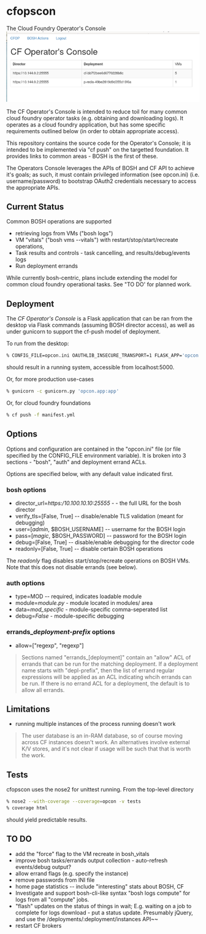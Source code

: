 # cfopscon
The Cloud Foundry Operator's Console
![image of console](assets/console.png)

The CF Operator's Console is intended to reduce toil for many common
cloud foundry operator tasks (e.g. obtaining and downloading logs).  It
operates as a cloud foundry application, but has some specific
requirements outlined below (in order to obtain appropriate access).

This repository contains the source code for the Operator's Console;
it is intended to be implemented via "cf push" on the targetted
foundation.  It provides links to common areas - BOSH is the first of
these.

The Operators Console leverages the APIs of BOSH and CF API to achieve
it's goals; as such, it must contain privileged information (see opcon.ini)
(i.e. username/password) to bootstrap OAuth2 credentials necessary to
access the appropriate APIs.

## Current Status
Common BOSH operations are supported
* retrieving logs from VMs ("bosh logs")
* VM "vitals" ("bosh vms --vitals") with restart/stop/start/recreate operations,
* Task results and controls - task cancelling, and results/debug/events logs
* Run deployment errands

While currently bosh-centric, plans include extending the model for
common cloud foundry operational tasks.  See "TO DO' for planned work.

## Deployment
The _CF Operator's Console_ is a Flask application that can be ran
from the desktop via Flask commands (assuming BOSH director access),
as well as under gunicorn to support the cf-push model of deployment.

To run from the desktop:
 ```bash
% CONFIG_FILE=opcon.ini OAUTHLIB_INSECURE_TRANSPORT=1 FLASK_APP='opcon.app:app' flask run
```
should result in a running system, accessible from localhost:5000.

Or, for more production use-cases
```bash
% gunicorn -c gunicorn.py 'opcon.app:app'
```

Or, for cloud foundry foundations
```bash
% cf push -f manifest.yml
```

## Options
Options and configuration are contained in the "opcon.ini" file (or
file specified by the CONFIG_FILE environment variable).  It is broken
into 3 sections - "bosh", "auth" and deployment errand ACLs.

Options are specified below, with any default value indicated first.
### bosh options
- director\_url=_https:/10.100.10.10:25555_ - - the full URL for the bosh director
- verify_tls=[False, True] -- disable/enable TLS validation (meant for debugging)
- user=[_admin_, $BOSH_USERNAME] -- username for the BOSH login
- pass=[_magic_, $BOSH_PASSWORD] -- password for the BOSH login
- debug=[False, True] -- disable/enable debugging for the director code
- readonly=[False, True] -- disable certain BOSH operations

The _readonly_ flag disables start/stop/recreate operations on BOSH
VMs.  Note that this does not disable errands (see below).

### auth options
  - type=MOD -- required, indicates loadable module
  - module=_module.py_ - module located in modules/ area
  - data=_mod\_specific_ - module-specific comma-seperated list
  - debug=_False_ - module-specific debugging

### errands\__deployment-prefix_ options
- allow=["regexp", "regexp"]

> Sections named "errands_[deployment]" contain an "allow" ACL of errands
> that can be run for the matching deployment.  If a deployment name
> starts with "depl-prefix", then the list of errand regular expressions
> will be applied as an ACL indicating whcih errands can be run.  If there is
> no errand ACL for a deployment, the default is to allow all errands.

## Limitations
- running multiple instances of the process running doesn't work
>  The user database is an in-RAM database, so of course moving across
>  CF instances doesn't work.  An alternatives involve external K/V
>  stores, and it's not clear if usage will be such that that is worth
>  the work.

## Tests
cfopscon uses the nose2 for unittest running.  From the top-level
directory
```bash
% nose2 --with-coverage --coverage=opcon -v tests
% coverage html
```
should yield predictable results.

## TO DO
- add the "force" flag to the VM recreate in bosh_vitals
- improve bosh tasks/errands output collection - auto-refresh events/debug output?
- allow errand flags (e.g. specify the instance)
- remove passwords from INI file
- home page statistics -- include "interesting" stats about BOSH, CF
- Investigate and support bosh-cli-like syntax "bosh logs compute" for
  logs from all "compute" jobs.
- "flash" updates on the status of things in wait;  E.g. waiting on a
  job to complete for logs download - put a status update.
  Presumably jQuery, and use the /deployments/:deployment/instances API~~
- restart CF brokers
